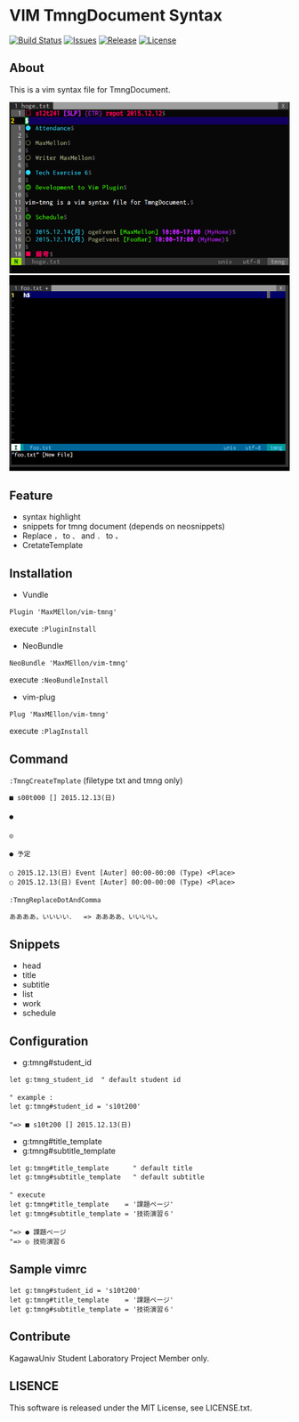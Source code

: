 # VIM TmngDocument Syntax

[![Build Status](https://travis-ci.org/MaxMEllon/vim-tmng.svg?branch=master)](https://travis-ci.org/MaxMEllon/vim-tmng)
[![Issues](http://img.shields.io/github/issues/MaxMEllon/vim-tmng.svg)](https://github.com/MaxMellon/vim-tmng/issues)
[![Release](https://img.shields.io/github/release/MaxMEllon/vim-tmng.svg)](https://github.com/MaxMEllon/vim-tmng/releases/latest)
[![License](https://img.shields.io/github/license/MaxMEllon/vim-tmng.svg)](https://github.com/MaxMEllon/vim-tmng/blob/master/LICENSE.txt)

## About

This is a vim syntax file for TmngDocument.

![demo1](https://raw.githubusercontent.com/MaxMEllon/demos/master/vim_tmng.png)
![demo2](https://raw.githubusercontent.com/MaxMEllon/demos/master/vim_tmng_anime.gif)

## Feature

- syntax highlight
- snippets for tmng document (depends on neosnippets)
- Replace `，` to `、` and `．` to `。`
- CretateTemplate

## Installation

- Vundle

```vim
Plugin 'MaxMEllon/vim-tmng'
```

execute `:PluginInstall`

- NeoBundle

```vim
NeoBundle 'MaxMEllon/vim-tmng'
```

execute `:NeoBundleInstall`

- vim-plug

```vim
Plug 'MaxMEllon/vim-tmng'
```

execute `:PlagInstall`

## Command

`:TmngCreateTmplate`   (filetype txt and tmng only)

```txt
■ s00t000 [] 2015.12.13(日)

● 

◎ 

● 予定

○ 2015.12.13(日) Event [Auter] 00:00-00:00 (Type) <Place>
○ 2015.12.13(日) Event [Auter] 00:00-00:00 (Type) <Place>
```

`:TmngReplaceDotAndComma`

```txt
ああああ，いいいい．  => ああああ、いいいい。
```

## Snippets

- head
- title
- subtitle
- list
- work
- schedule


## Configuration

- g:tmng#student_id

```vim
let g:tmng_student_id  " default student id

" example :
let g:tmng#student_id = 's10t200'

"=> ■ s10t200 [] 2015.12.13(日)
```

- g:tmng#title_template
- g:tmng#subtitle_template

```vim
let g:tmng#title_template      " default title
let g:tmng#subtitle_template   " default subtitle

" execute
let g:tmng#title_template    = '課題ページ'
let g:tmng#subtitle_template = '技術演習６'

"=> ● 課題ページ
"=> ◎ 技術演習６
```

## Sample vimrc

```vim
let g:tmng#student_id = 's10t200'
let g:tmng#title_template    = '課題ページ'
let g:tmng#subtitle_template = '技術演習６'
```

## Contribute

KagawaUniv Student Laboratory Project Member only.

## LISENCE

This software is released under the MIT License, see LICENSE.txt.
